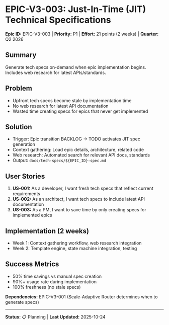 # EPIC-V3-003: Just-In-Time (JIT) Technical Specifications

**Epic ID:** EPIC-V3-003 | **Priority:** P1 | **Effort:** 21 points (2 weeks) | **Quarter:** Q2 2026

## Summary
Generate tech specs on-demand when epic implementation begins. Includes web research for latest APIs/standards.

## Problem
- Upfront tech specs become stale by implementation time
- No web research for latest API documentation
- Wasted time creating specs for epics that never get implemented

## Solution
- Trigger: Epic transition BACKLOG → TODO activates JIT spec generation
- Context gathering: Load epic details, architecture, related code
- Web research: Automated search for relevant API docs, standards
- Output: `docs/tech-specs/${EPIC_ID}-spec.md`

## User Stories
1. **US-001:** As a developer, I want fresh tech specs that reflect current requirements
2. **US-002:** As an architect, I want tech specs to include latest API documentation
3. **US-003:** As a PM, I want to save time by only creating specs for implemented epics

## Implementation (2 weeks)
- Week 1: Context gathering workflow, web research integration
- Week 2: Template engine, state machine integration, testing

## Success Metrics
- 50% time savings vs manual spec creation
- 90%+ usage rate during implementation
- 100% freshness (no stale specs)

**Dependencies:** EPIC-V3-001 (Scale-Adaptive Router determines when to generate specs)

---
**Status:** 📋 Planning | **Last Updated:** 2025-10-24
